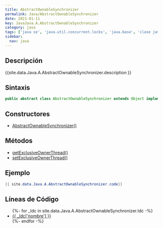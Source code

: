 ```yaml
---
title: AbstractOwnableSynchronizer
permalink: Java/AbstractOwnableSynchronizer
date: 2021-01-11
key: JavaJava.A.AbstractOwnableSynchronizer
category: java
tags: ['java se', 'java.util.concurrent.locks', 'java.base', 'clase java', 'Java 1.6']
sidebar: 
  nav: java
---
```


## Descripción
{{site.data.Java.A.AbstractOwnableSynchronizer.description }}

## Sintaxis
~~~java
public abstract class AbstractOwnableSynchronizer extends Object implements Serializable
~~~

## Constructores
* [AbstractOwnableSynchronizer()](/Java/AbstractOwnableSynchronizer/AbstractOwnableSynchronizer/)

## Métodos
* [getExclusiveOwnerThread()](/Java/AbstractOwnableSynchronizer/getExclusiveOwnerThread)
* [setExclusiveOwnerThread()](/Java/AbstractOwnableSynchronizer/setExclusiveOwnerThread)

## Ejemplo
~~~java
{{ site.data.Java.A.AbstractOwnableSynchronizer.code}}
~~~

## Líneas de Código
<ul>
{%- for _ldc in site.data.Java.A.AbstractOwnableSynchronizer.ldc -%}
   <li>
       <a href="{{_ldc['url'] }}">{{ _ldc['nombre'] }}</a>
   </li>
{%- endfor -%}
</ul>
